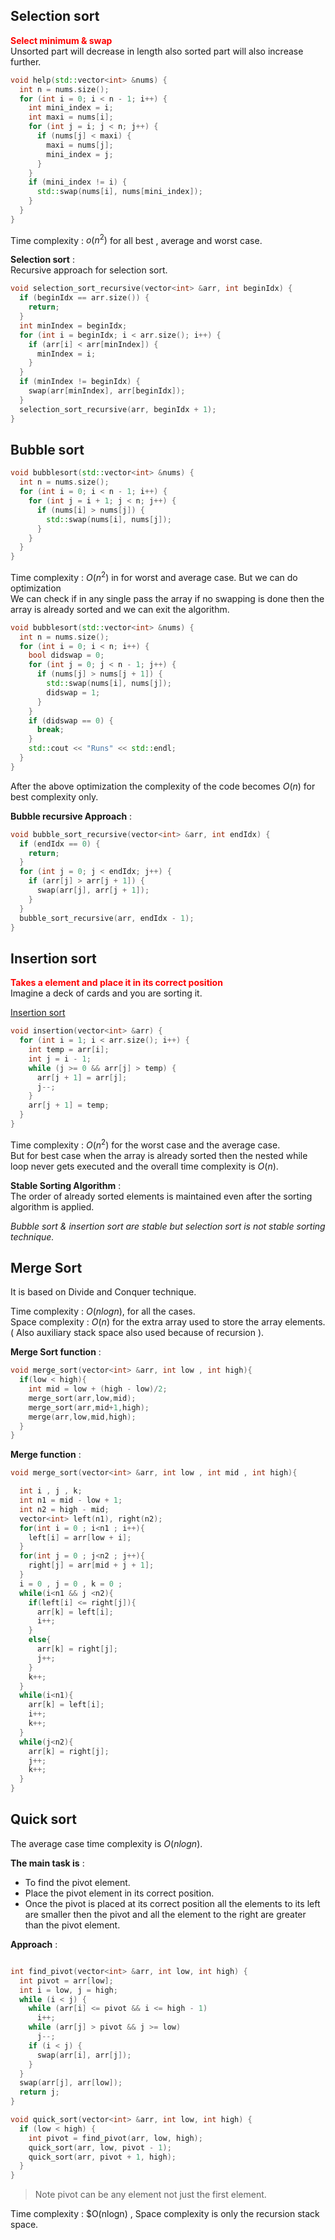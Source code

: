 ## Selection sort

<span style='font-weight:bold;color:red;'>Select minimum & swap</span>  
Unsorted part will decrease in length also sorted part will also increase further.

```cpp
void help(std::vector<int> &nums) {
  int n = nums.size();
  for (int i = 0; i < n - 1; i++) {
    int mini_index = i;
    int maxi = nums[i];
    for (int j = i; j < n; j++) {
      if (nums[j] < maxi) {
        maxi = nums[j];
        mini_index = j;
      }
    }
    if (mini_index != i) {
      std::swap(nums[i], nums[mini_index]);
    }
  }
}
```

Time complexity : $o(n^2)$ for all best , average and worst case.

**Selection sort** :  
Recursive approach for selection sort.

```cpp
void selection_sort_recursive(vector<int> &arr, int beginIdx) {
  if (beginIdx == arr.size()) {
    return;
  }
  int minIndex = beginIdx;
  for (int i = beginIdx; i < arr.size(); i++) {
    if (arr[i] < arr[minIndex]) {
      minIndex = i;
    }
  }
  if (minIndex != beginIdx) {
    swap(arr[minIndex], arr[beginIdx]);
  }
  selection_sort_recursive(arr, beginIdx + 1);
}
```

## Bubble sort

```cpp
void bubblesort(std::vector<int> &nums) {
  int n = nums.size();
  for (int i = 0; i < n - 1; i++) {
    for (int j = i + 1; j < n; j++) {
      if (nums[i] > nums[j]) {
        std::swap(nums[i], nums[j]);
      }
    }
  }
}
```

Time complexity : $O(n^2)$ in for worst and average case.
But we can do optimization  
We can check if in any single pass the array if no swapping is done then the array is already sorted and we can exit the algorithm.

```cpp
void bubblesort(std::vector<int> &nums) {
  int n = nums.size();
  for (int i = 0; i < n; i++) {
    bool didswap = 0;
    for (int j = 0; j < n - 1; j++) {
      if (nums[j] > nums[j + 1]) {
        std::swap(nums[i], nums[j]);
        didswap = 1;
      }
    }
    if (didswap == 0) {
      break;
    }
    std::cout << "Runs" << std::endl;
  }
}
```

After the above optimization the complexity of the code becomes $O(n)$ for best complexity only.

**Bubble recursive Approach** :

```cpp
void bubble_sort_recursive(vector<int> &arr, int endIdx) {
  if (endIdx == 0) {
    return;
  }
  for (int j = 0; j < endIdx; j++) {
    if (arr[j] > arr[j + 1]) {
      swap(arr[j], arr[j + 1]);
    }
  }
  bubble_sort_recursive(arr, endIdx - 1);
}
```

## Insertion sort

<span style='font-weight:bold;color:red;'>Takes a element and place it in its correct position</span>  
Imagine a deck of cards and you are sorting it.

[Insertion sort](https://youtu.be/yCxV0kBpA6M)

```cpp
void insertion(vector<int> &arr) {
  for (int i = 1; i < arr.size(); i++) {
    int temp = arr[i];
    int j = i - 1;
    while (j >= 0 && arr[j] > temp) {
      arr[j + 1] = arr[j];
      j--;
    }
    arr[j + 1] = temp;
  }
}
```

Time complexity : $O(n^2)$ for the worst case and the average case.  
But for best case when the array is already sorted then the nested while loop never gets executed and the overall time complexity is $O(n)$.

**Stable Sorting Algorithm** :  
The order of already sorted elements is maintained even after the sorting algorithm is applied.

_Bubble sort & insertion sort are stable but selection sort is not stable sorting technique._

## Merge Sort

It is based on Divide and Conquer technique.

Time complexity : $O(nlogn)$, for all the cases.  
Space complexity : $O(n)$ for the extra array used to store the array elements. ( Also auxiliary stack space also used because of recursion ).

**Merge Sort function** :

```cpp
void merge_sort(vector<int> &arr, int low , int high){
  if(low < high){
    int mid = low + (high - low)/2;
    merge_sort(arr,low,mid);
    merge_sort(arr,mid+1,high);
    merge(arr,low,mid,high);
  }
}
```

**Merge function** :

```cpp
void merge_sort(vector<int> &arr, int low , int mid , int high){

  int i , j , k;
  int n1 = mid - low + 1;
  int n2 = high - mid;
  vector<int> left(n1), right(n2);
  for(int i = 0 ; i<n1 ; i++){
    left[i] = arr[low + i];
  }
  for(int j = 0 ; j<n2 ; j++){
    right[j] = arr[mid + j + 1];
  }
  i = 0 , j = 0 , k = 0 ;
  while(i<n1 && j <n2){
    if(left[i] <= right[j]){
      arr[k] = left[i];
      i++;
    }
    else{
      arr[k] = right[j];
      j++;
    }
    k++;
  }
  while(i<n1){
    arr[k] = left[i];
    i++;
    k++;
  }
  while(j<n2){
    arr[k] = right[j];
    j++;
    k++;
  }
}
```

## Quick sort

The average case time complexity is $O(nlogn)$.

**The main task is** :

- To find the pivot element.
- Place the pivot element in its correct position.
- Once the pivot is placed at its correct position all the elements to its left are smaller then the pivot and all the element to the right are greater than the pivot element.

**Approach** :

```cpp

int find_pivot(vector<int> &arr, int low, int high) {
  int pivot = arr[low];
  int i = low, j = high;
  while (i < j) {
    while (arr[i] <= pivot && i <= high - 1)
      i++;
    while (arr[j] > pivot && j >= low)
      j--;
    if (i < j) {
      swap(arr[i], arr[j]);
    }
  }
  swap(arr[j], arr[low]);
  return j;
}

void quick_sort(vector<int> &arr, int low, int high) {
  if (low < high) {
    int pivot = find_pivot(arr, low, high);
    quick_sort(arr, low, pivot - 1);
    quick_sort(arr, pivot + 1, high);
  }
}
```

> Note pivot can be any element not just the first element.

Time complexity : $O(nlogn) , Space complexity is only the recursion stack space.
